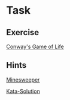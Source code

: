 # Task
## Exercise

[Conway's Game of Life](http://codingdojo.org/cgi-bin/index.pl?action=browse&diff=1&id=KataGameOfLife)

## Hints

[Minesweeper](http://codingdojo.org/cgi-bin/index.pl?KataMinesweeper)

[Kata-Solution](https://github.com/bibryam/game-of-life-TDD.git)
